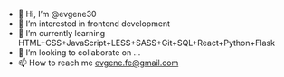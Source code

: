 - 👋 Hi, I’m @evgene30
- 👀 I’m interested in frontend development
- 🌱 I’m currently learning HTML+CSS+JavaScript+LESS+SASS+Git+SQL+React+Python+Flask
- 💞️ I’m looking to collaborate on ...
- 📫 How to reach me evgene.fe@gmail.com

